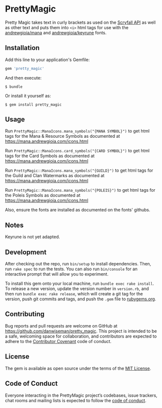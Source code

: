 # PrettyMagic

Pretty Magic takes text in curly brackets as used on the [Scryfall API](https://scryfall.com/docs/api/colors) as well as other text 
and puts them into `<i>` html tags for use with the [andrewgioia/mana](https://github.com/andrewgioia/mana) and [andrewgioia/keyrune](https://github.com/andrewgioia/keyrune) fonts.

## Installation

Add this line to your application's Gemfile:

```ruby
gem 'pretty_magic'
```

And then execute:

    $ bundle

Or install it yourself as:

    $ gem install pretty_magic

## Usage

Run `PrettyMagic::ManaIcons.mana_symbols("{MANA SYMBOL}")` to get html tags for the Mana & Resource Symbols as documented at https://mana.andrewgioia.com/icons.html

Run `PrettyMagic::ManaIcons.card_symbols("{CARD SYMBOL}")` to get html tags for the Card Symbols as documented at https://mana.andrewgioia.com/icons.html

Run `PrettyMagic::ManaIcons.mana_symbols("{GUILD}")` to get html tags for the Guild and Clan Watermarks as documented at https://mana.andrewgioia.com/icons.html

Run `PrettyMagic::ManaIcons.mana_symbols("{POLEIS}")` to get html tags for the Poleis Symbols as documented at https://mana.andrewgioia.com/icons.html

Also, ensure the fonts are installed as documented on the fonts' githubs.

## Notes

Keyrune is not yet adapted.

## Development

After checking out the repo, run `bin/setup` to install dependencies. Then, run `rake spec` to run the tests. You can also run `bin/console` 
for an interactive prompt that will allow you to experiment.

To install this gem onto your local machine, run `bundle exec rake install`. To release a new version, update the version number in `version.rb`, 
and then run `bundle exec rake release`, which will create a git tag for the version, push git commits and tags, and push the `.gem` file 
to [rubygems.org](https://rubygems.org).

## Contributing

Bug reports and pull requests are welcome on GitHub at https://github.com/danwiseman/pretty_magic. This project is intended to be a safe, welcoming 
space for collaboration, and contributors are expected to adhere to the [Contributor Covenant](http://contributor-covenant.org) code of conduct.

## License

The gem is available as open source under the terms of the [MIT License](https://opensource.org/licenses/MIT).

## Code of Conduct

Everyone interacting in the PrettyMagic project’s codebases, issue trackers, chat rooms and mailing lists is expected to follow 
the [code of conduct](https://github.com/danwiseman/pretty_magic/blob/master/CODE_OF_CONDUCT.md).

